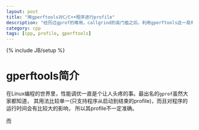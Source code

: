 ```yaml
---
layout: post
title: "用gperftools对C/C++程序进行profile"
description: "经历过gprof的难用，callgrind的高门槛之后，利用gperftools这一易用且低门槛的profiler对C++程序进行性能调优真是太爽了！"
category: cpp
tags: [cpp, profile, gperftools]
---
```

{% include JB/setup %}


# gperftools简介

在Linux编程的世界里，性能调优一直是个让人头疼的事。最出名的`gprof`虽然大家都知道，
其用法比较单一(只支持程序从启动到结束的profile)，而且对程序的运行时间会有比较大的影响，
所以其profile不一定准确。

而
